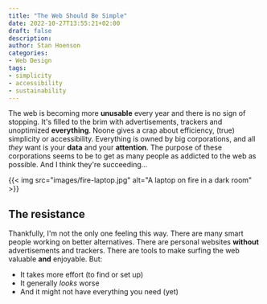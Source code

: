 ```yaml
---
title: "The Web Should Be Simple"
date: 2022-10-27T13:55:21+02:00
draft: false
description:
author: Stan Hoenson
categories:
- Web Design
tags:
- simplicity
- accessibility
- sustainability
---
```


The web is becoming more **unusable** every year and there is no sign of stopping.
It's filled to the brim with advertisements, trackers and unoptimized **everything**.
Noone gives a crap about efficiency, (true) simplicity or accessibility.
Everything is owned by big corporations, and all *they* want is your **data** and your **attention**.
The purpose of these corporations seems to be to get as many people as addicted to the web as possible.
And I think they're succeeding...

{{< img src="images/fire-laptop.jpg" alt="A laptop on fire in a dark room" >}}

## The resistance

Thankfully, I'm not the only one feeling this way.
There are many smart people working on better alternatives.
There are personal websites **without** advertisements and trackers.
There are tools to make surfing the web valuable **and** enjoyable.
But: 
- It takes more effort (to find or set up)
- It generally *looks* worse
- And it might not have everything you need (yet) 
